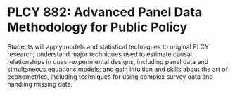 # PLCY 882: Advanced Panel Data Methodology for Public Policy

Students will apply models and statistical techniques to original PLCY research; understand major techniques used to estimate causal relationships in quasi-experimental designs, including panel data and simultaneous equations models; and gain intuition and skills about the art of econometrics, including techniques for using complex survey data and handling missing data.